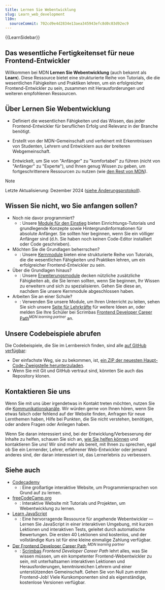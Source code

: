 ```yaml
---
title: Lernen Sie Webentwicklung
slug: Learn_web_development
l10n:
  sourceCommit: 702cd9e4d2834e13aea345943efc8d0c03d92ec9
---
```


{{LearnSidebar}}

## Das wesentliche Fertigkeitenset für neue Frontend-Entwickler

Willkommen bei MDN **Lernen Sie Webentwicklung** (auch bekannt als **Learn**). Diese Ressource bietet eine strukturierte Reihe von Tutorials, die die wesentlichen Fähigkeiten und Praktiken lehren, um ein erfolgreicher Frontend-Entwickler zu sein, zusammen mit Herausforderungen und weiteren empfohlenen Ressourcen.

## Über Lernen Sie Webentwicklung

- Definiert die wesentlichen Fähigkeiten und das Wissen, das jeder Frontend-Entwickler für beruflichen Erfolg und Relevanz in der Branche benötigt.

- Erstellt von der MDN-Gemeinschaft und verfeinert mit Erkenntnissen von Studenten, Lehrern und Entwicklern aus der breiteren Webgemeinschaft.

- Entwickelt, um Sie von "Anfänger" zu "komfortabel" zu führen (nicht von "Anfänger" zu "Experte"), und Ihnen genug Wissen zu geben, um fortgeschrittenere Ressourcen zu nutzen (wie [den Rest von MDN](/en-US/)).

> [!NOTE]
> Letzte Aktualisierung: Dezember 2024 ([siehe Änderungsprotokoll](/de/docs/Learn_web_development/Changelog)).

## Wissen Sie nicht, wo Sie anfangen sollen?

- Noch nie davor programmiert?
  - : Unsere [Module für den Einstieg](/de/docs/Learn_web_development/Getting_started) bieten Einrichtungs-Tutorials und grundlegende Konzepte sowie Hintergrundinformationen für absolute Anfänger. Sie sollten hier beginnen, wenn Sie ein völliger Anfänger sind (d.h. Sie haben noch keinen Code-Editor installiert oder Code geschrieben).
- Möchten Sie die Grundlagen beherrschen?
  - : Unsere [Kernmodule](/de/docs/Learn_web_development/Core) bieten eine strukturierte Reihe von Tutorials, die die wesentlichen Fähigkeiten und Praktiken lehren, um ein erfolgreicher Frontend-Entwickler zu sein.
- Über die Grundlagen hinaus?
  - : Unsere [Erweiterungsmodule](/de/docs/Learn_web_development/Extensions) decken nützliche zusätzliche Fähigkeiten ab, die Sie lernen sollten, wenn Sie beginnen, Ihr Wissen zu erweitern und sich zu spezialisieren. Gehen Sie diese an, nachdem Sie unsere Kernmodule abgeschlossen haben.
- Arbeiten Sie an einer Schule?
  - : Verwenden Sie unsere Module, um Ihren Unterricht zu leiten, sehen Sie sich unsere [Seite für Lehrkräfte](/de/docs/Learn_web_development/Educators) für weitere Ideen an, oder melden Sie Ihre Schüler bei Scrimbas [Frontend Developer Career Path](https://scrimba.com/the-frontend-developer-career-path-c0j?via=mdn)<sup>_MDN learning partner_</sup> an.

## Unsere Codebeispiele abrufen

Die Codebeispiele, die Sie im Lernbereich finden, sind alle [auf GitHub verfügbar](https://github.com/mdn/learning-area/):

- Der einfachste Weg, sie zu bekommen, ist, [ein ZIP der neuesten Haupt-Code-Zweigstelle herunterzuladen](https://codeload.github.com/mdn/learning-area/zip/main).
- Wenn Sie mit Git und GitHub vertraut sind, könnten Sie auch das Repository klonen.

## Kontaktieren Sie uns

Wenn Sie mit uns über irgendetwas in Kontakt treten möchten, nutzen Sie die [Kommunikationskanäle](/de/docs/MDN/Community/Communication_channels). Wir würden gerne von Ihnen hören, wenn Sie etwas falsch oder fehlend auf der Website finden, Anfragen für neue Lernthemen haben, Hilfe bei Punkten, die Sie nicht verstehen, benötigen, oder andere Fragen oder Anliegen haben.

Wenn Sie daran interessiert sind, bei der Entwicklung/Verbesserung der Inhalte zu helfen, schauen Sie sich an, [wie Sie helfen können](/de/docs/MDN/Community) und kontaktieren Sie uns! Wir sind mehr als bereit, mit Ihnen zu sprechen, egal ob Sie ein Lernender, Lehrer, erfahrener Web-Entwickler oder jemand anderes sind, der daran interessiert ist, das Lernerlebnis zu verbessern.

## Siehe auch

- [Codecademy](https://www.codecademy.com/)
  - : Eine großartige interaktive Website, um Programmiersprachen von Grund auf zu lernen.
- [freeCodeCamp.org](https://www.freecodecamp.org/)
  - : Interaktive Website mit Tutorials und Projekten, um Webentwicklung zu lernen.
- [Learn JavaScript](https://learnjavascript.online/)
  - : Eine hervorragende Ressource für angehende Webentwickler — Lernen Sie JavaScript in einer interaktiven Umgebung, mit kurzen Lektionen und interaktiven Tests, geleitet durch automatische Bewertungen. Die ersten 40 Lektionen sind kostenlos, und der vollständige Kurs ist für eine kleine einmalige Zahlung verfügbar.
- [Der Frontend Developer Career Path](https://scrimba.com/the-frontend-developer-career-path-c0j?via=mdn) <sup>_MDN learning partner_</sup>
  - : [Scrimbas](https://scrimba.com/?via=mdn) _Frontend Developer Career Path_ lehrt alles, was Sie wissen müssen, um ein kompetenter Frontend-Webentwickler zu sein, mit unterhaltsamen interaktiven Lektionen und Herausforderungen, kenntnisreichen Lehrern und einer unterstützenden Gemeinschaft. Gehen Sie von Null zum ersten Frontend-Job! Viele Kurskomponenten sind als eigenständige, kostenlose Versionen verfügbar.
